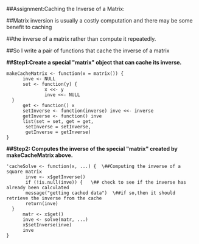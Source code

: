 ##Assignment:Caching the Inverse of a Matrix:

\##Matrix inversion is usually a costly computation and there may be some benefit to caching 

\##the inverse of a matrix rather than compute it repeatedly.

\##So I write a pair of functions that cache the inverse of a matrix

**\##Step1:Create a special "matrix" object that can cache its inverse.**
```
makeCacheMatrix <- function(x = matrix()) {
      inve <- NULL
      set <- function(y) {
              x <<- y
              inve <<- NULL
  }
      get <- function() x
      setInverse <- function(inverse) inve <<- inverse
      getInverse <- function() inve
      list(set = set, get = get,
       setInverse = setInverse,
       getInverse = getInverse)
}
```

**\##Step2: Computes the inverse of the special "matrix" created by makeCacheMatrix above.**


```
'cacheSolve <- function(x, ...) {  \##Computing the inverse of a square matrix
       inve <- x$getInverse()
       if (!is.null(inve)) {   \## check to see if the inverse has already been calculated
       message("getting cached data")  \##if so,then it should retrieve the inverse from the cache
       return(inve)
  }
      matr <- x$get()
      inve <- solve(matr, ...)
      x$setInverse(inve)
      inve
}
```
